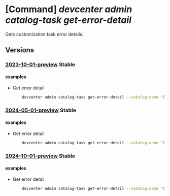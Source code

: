 # [Command] _devcenter admin catalog-task get-error-detail_

Gets customization task error details.

## Versions

### [2023-10-01-preview](/Resources/mgmt-plane/L3N1YnNjcmlwdGlvbnMve30vcmVzb3VyY2Vncm91cHMve30vcHJvdmlkZXJzL21pY3Jvc29mdC5kZXZjZW50ZXIvZGV2Y2VudGVycy97fS9jYXRhbG9ncy97fS90YXNrcy97fS9nZXRlcnJvcmRldGFpbHM=/2023-10-01-preview.xml) **Stable**

<!-- mgmt-plane /subscriptions/{}/resourcegroups/{}/providers/microsoft.devcenter/devcenters/{}/catalogs/{}/tasks/{}/geterrordetails 2023-10-01-preview -->

#### examples

- Get error detail
    ```bash
        devcenter admin catalog-task get-error-detail --catalog-name "CentralCatalog" --task-name "SampleTask" --dev-center-name "Contoso" --resource-group "rg1"
    ```

### [2024-05-01-preview](/Resources/mgmt-plane/L3N1YnNjcmlwdGlvbnMve30vcmVzb3VyY2Vncm91cHMve30vcHJvdmlkZXJzL21pY3Jvc29mdC5kZXZjZW50ZXIvZGV2Y2VudGVycy97fS9jYXRhbG9ncy97fS90YXNrcy97fS9nZXRlcnJvcmRldGFpbHM=/2024-05-01-preview.xml) **Stable**

<!-- mgmt-plane /subscriptions/{}/resourcegroups/{}/providers/microsoft.devcenter/devcenters/{}/catalogs/{}/tasks/{}/geterrordetails 2024-05-01-preview -->

#### examples

- Get error detail
    ```bash
        devcenter admin catalog-task get-error-detail --catalog-name "CentralCatalog" --task-name "SampleTask" --dev-center-name "Contoso" --resource-group "rg1"
    ```

### [2024-10-01-preview](/Resources/mgmt-plane/L3N1YnNjcmlwdGlvbnMve30vcmVzb3VyY2Vncm91cHMve30vcHJvdmlkZXJzL21pY3Jvc29mdC5kZXZjZW50ZXIvZGV2Y2VudGVycy97fS9jYXRhbG9ncy97fS90YXNrcy97fS9nZXRlcnJvcmRldGFpbHM=/2024-10-01-preview.xml) **Stable**

<!-- mgmt-plane /subscriptions/{}/resourcegroups/{}/providers/microsoft.devcenter/devcenters/{}/catalogs/{}/tasks/{}/geterrordetails 2024-10-01-preview -->

#### examples

- Get error detail
    ```bash
        devcenter admin catalog-task get-error-detail --catalog-name "CentralCatalog" --task-name "SampleTask" --dev-center-name "Contoso" --resource-group "rg1"
    ```
